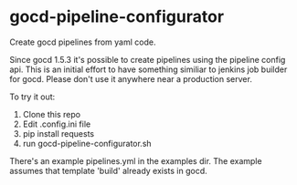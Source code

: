 # gocd-pipeline-configurator
Create gocd pipelines from yaml code.

Since gocd 1.5.3 it's possible to create pipelines using the pipeline config api. This is an initial effort to have something similiar to jenkins job builder for gocd. Please don't use it anywhere near a production server.

To try it out:

1. Clone this repo
2. Edit .config.ini file
3. pip install requests
4. run gocd-pipeline-configurator.sh

There's an example pipelines.yml in the examples dir. The example assumes that template 'build' already exists in gocd.
